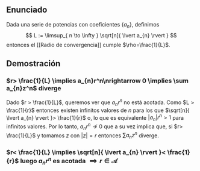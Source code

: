 
## Enunciado

Dada una serie de potencias con coeficientes $\{ a_{n} \}$, definimos
$$
L := \limsup_{ n \to \infty } \sqrt[n]{ \lvert a_{n}  \rvert  }
$$
entonces el [[Radio de convergencia]] cumple $\rho=\frac{1}{L}$.

## Demostración

### $r> \frac{1}{L} \implies a_{n}r^n\nrightarrow 0  \implies \sum a_{n}z^n$ diverge
Dado $r > \frac{1}{L}$, queremos ver que $a_{n}r^n$ no está acotada. Como $L > \frac{1}{r}$ entonces existen infinitos valores de $n$ para los que $\sqrt[n]{ \lvert a_{n} \rvert }> \frac{1}{r}$ o, lo que es equivalente $\lvert a_{n} \rvert r^n > 1$ para infinitos valores. Por lo tanto, $a_{n}r^n \nrightarrow 0$ que a su vez implica que, si $r> \frac{1}{L}$ y tomamos $z$ con $\lvert z \rvert = r$ entonces $\sum a_{n}z^n$ diverge. 

### $r< \frac{1}{L} \implies \sqrt[n]{ \lvert a_{n} \rvert }< \frac{1}{r}$ luego $a_{n}r^n$ es acotada $\implies r\in \mathcal{A}$

